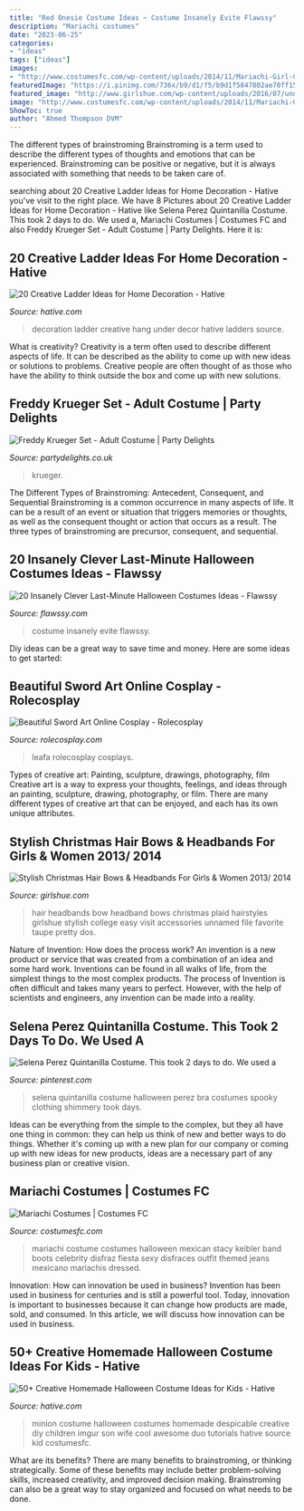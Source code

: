 ```yaml
---
title: "Red Onesie Costume Ideas ~ Costume Insanely Evite Flawssy"
description: "Mariachi costumes"
date: "2023-06-25"
categories:
- "ideas"
tags: ["ideas"]
images:
- "http://www.costumesfc.com/wp-content/uploads/2014/11/Mariachi-Girl-Costume.jpg"
featuredImage: "https://i.pinimg.com/736x/b9/d1/f5/b9d1f5847802ae70ff15c5418e2701ca--spooky-halloween-halloween-stuff.jpg"
featured_image: "http://www.girlshue.com/wp-content/uploads/2016/07/unnamed-file-692.jpg"
image: "http://www.costumesfc.com/wp-content/uploads/2014/11/Mariachi-Girl-Costume.jpg"
ShowToc: true
author: "Ahmed Thompson DVM"
---
```



The different types of brainstroming
Brainstroming is a term used to describe the different types of thoughts and emotions that can be experienced. Brainstroming can be positive or negative, but it is always associated with something that needs to be taken care of.

	

		
searching about 20 Creative Ladder Ideas for Home Decoration - Hative you've visit to the right place. We have 8 Pictures about 20 Creative Ladder Ideas for Home Decoration - Hative like Selena Perez Quintanilla Costume. This took 2 days to do. We used a, Mariachi Costumes | Costumes FC and also Freddy Krueger Set - Adult Costume | Party Delights. Here it is:
		
    
## 20 Creative Ladder Ideas For Home Decoration - Hative

<img loading=lazy src="https://hative.com/wp-content/uploads/2014/06/ladder-decor-ideas/20-ladder-decor-ideas.jpg" onerror="this.onerror=null;this.src='https://tse2.mm.bing.net/th?id=OIP.DnWg652kQc8FWCIogHUlCgHaLI&amp;pid=15.1';" alt="20 Creative Ladder Ideas for Home Decoration - Hative">

_Source: hative.com_

>decoration ladder creative hang under decor hative ladders source. 

	

What is creativity?
Creativity is a term often used to describe different aspects of life. It can be described as the ability to come up with new ideas or solutions to problems. Creative people are often thought of as those who have the ability to think outside the box and come up with new solutions.

    
## Freddy Krueger Set - Adult Costume | Party Delights

<img loading=lazy src="https://images.partydelights.co.uk/FANC/HA/LL025/front/v1/flxm/4.jpg" onerror="this.onerror=null;this.src='https://tse2.mm.bing.net/th?id=OIP.SbV-Drxmsw4qrBnn5H49lwHaJ4&amp;pid=15.1';" alt="Freddy Krueger Set - Adult Costume | Party Delights">

_Source: partydelights.co.uk_

>krueger. 

	

The Different Types of Brainstroming: Antecedent, Consequent, and Sequential
Brainstroming is a common occurrence in many aspects of life. It can be a result of an event or situation that triggers memories or thoughts, as well as the consequent thought or action that occurs as a result. The three types of brainstroming are precursor, consequent, and sequential.

    
## 20 Insanely Clever Last-Minute Halloween Costumes Ideas - Flawssy

<img loading=lazy src="http://www.flawssy.com/wp-content/uploads/2016/05/women-last-minute-costume.jpg" onerror="this.onerror=null;this.src='https://tse1.mm.bing.net/th?id=OIP.JIQcQEVEKaGgflLAM63IkwHaLH&amp;pid=15.1';" alt="20 Insanely Clever Last-Minute Halloween Costumes Ideas - Flawssy">

_Source: flawssy.com_

>costume insanely evite flawssy. 

	

Diy ideas can be a great way to save time and money. Here are some ideas to get started: 

    
## Beautiful Sword Art Online Cosplay - Rolecosplay

<img loading=lazy src="https://www.rolecosplay.com/blog/wp-content/uploads/2015/06/w650-81.jpg" onerror="this.onerror=null;this.src='https://tse4.mm.bing.net/th?id=OIP.9mG_uhZ9MEkzMX0-oqXTtgHaLH&amp;pid=15.1';" alt="Beautiful Sword Art Online Cosplay - Rolecosplay">

_Source: rolecosplay.com_

>leafa rolecosplay cosplays. 

	

Types of creative art: Painting, sculpture, drawings, photography, film
Creative art is a way to express your thoughts, feelings, and ideas through an painting, sculpture, drawing, photography, or film. There are many different types of creative art that can be enjoyed, and each has its own unique attributes.

    
## Stylish Christmas Hair Bows &amp; Headbands For Girls &amp; Women 2013/ 2014

<img loading=lazy src="http://www.girlshue.com/wp-content/uploads/2016/07/unnamed-file-692.jpg" onerror="this.onerror=null;this.src='https://tse4.mm.bing.net/th?id=OIP.VUlhRuNlbGTKSU_Kjl5QOgHaLH&amp;pid=15.1';" alt="Stylish Christmas Hair Bows &amp; Headbands For Girls &amp; Women 2013/ 2014">

_Source: girlshue.com_

>hair headbands bow headband bows christmas plaid hairstyles girlshue stylish college easy visit accessories unnamed file favorite taupe pretty dos. 

	

Nature of Invention: How does the process work?
An invention is a new product or service that was created from a combination of an idea and some hard work. Inventions can be found in all walks of life, from the simplest things to the most complex products. The process of Invention is often difficult and takes many years to perfect. However, with the help of scientists and engineers, any invention can be made into a reality.

    
## Selena Perez Quintanilla Costume. This Took 2 Days To Do. We Used A

<img loading=lazy src="https://i.pinimg.com/736x/b9/d1/f5/b9d1f5847802ae70ff15c5418e2701ca--spooky-halloween-halloween-stuff.jpg" onerror="this.onerror=null;this.src='https://tse3.mm.bing.net/th?id=OIP.OVmtYOcJwiIVmz0WRxpsAAHaPJ&amp;pid=15.1';" alt="Selena Perez Quintanilla Costume. This took 2 days to do. We used a">

_Source: pinterest.com_

>selena quintanilla costume halloween perez bra costumes spooky clothing shimmery took days. 

	

Ideas can be everything from the simple to the complex, but they all have one thing in common: they can help us think of new and better ways to do things. Whether it's coming up with a new plan for our company or coming up with new ideas for new products, ideas are a necessary part of any business plan or creative vision.

    
## Mariachi Costumes | Costumes FC

<img loading=lazy src="http://www.costumesfc.com/wp-content/uploads/2014/11/Mariachi-Girl-Costume.jpg" onerror="this.onerror=null;this.src='https://tse4.mm.bing.net/th?id=OIP.fvg9stmN43KZdjNAqWohtQHaKc&amp;pid=15.1';" alt="Mariachi Costumes | Costumes FC">

_Source: costumesfc.com_

>mariachi costume costumes halloween mexican stacy keibler band boots celebrity disfraz fiesta sexy disfraces outfit themed jeans mexicano mariachis dressed. 

	

Innovation: How can innovation be used in business?
Invention has been used in business for centuries and is still a powerful tool. Today, innovation is important to businesses because it can change how products are made, sold, and consumed. In this article, we will discuss how innovation can be used in business.

    
## 50+ Creative Homemade Halloween Costume Ideas For Kids - Hative

<img loading=lazy src="https://hative.com/wp-content/uploads/2014/03/costumes-for-kids/29-minion-kid-costume-idea.jpg" onerror="this.onerror=null;this.src='https://tse3.mm.bing.net/th?id=OIP.wh_0bScCbcmhKW8w_pUfEgHaJ4&amp;pid=15.1';" alt="50+ Creative Homemade Halloween Costume Ideas for Kids - Hative">

_Source: hative.com_

>minion costume halloween costumes homemade despicable creative diy children imgur son wife cool awesome duo tutorials hative source kid costumesfc. 

	

What are its benefits?
There are many benefits to brainstroming, or thinking strategically. Some of these benefits may include better problem-solving skills, increased creativity, and improved decision making. Brainstroming can also be a great way to stay organized and focused on what needs to be done.

